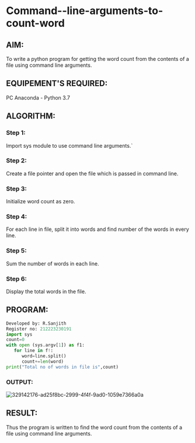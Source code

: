 # Command--line-arguments-to-count-word
## AIM:
To write a python program for getting the word count from the contents of a file using command line arguments.
## EQUIPEMENT'S REQUIRED: 
PC
Anaconda - Python 3.7
## ALGORITHM: 
### Step 1:
Import sys module to use command line arguments.`

### Step 2: 
 Create a file pointer and open the file which is passed in command line.

### Step 3: 
Initialize word count as zero.

### Step 4:  
For each line in file, split it into words and find number of the words in every line.

### Step 5: 
Sum the number of words in each line.

### Step 6: 
Display the total words in the file.

## PROGRAM:
```python
Developed by: R.Sanjith
Register no: 212223230191
import sys
count=0
with open (sys.argv[1]) as f1:
   for line in f!:
      word=line.split()
      count+=len(word)
print("Total no of words in file is",count)
```
### OUTPUT:
![329142176-ad25f8bc-2999-4f4f-9ad0-1059e7366a0a](https://github.com/sanjithbro/Command--line-arguments-to-count-word/assets/167451460/280add20-609f-47f9-85ef-7921d43422ce)

## RESULT:
Thus the program is written to find the word count from the contents of a file using command line arguments.
